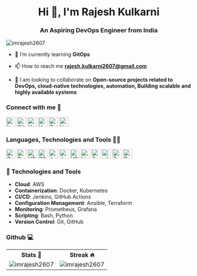 <h1 align="center">Hi 👋, I'm Rajesh Kulkarni</h1>
<h3 align="center">An Aspiring DevOps Engineer from India</h3>

<p align="left"> <img src="https://komarev.com/ghpvc/?username=imrajesh2607&label=Profile%20views&color=0e75b6&style=flat" alt="imrajesh2607" /> </p>

- 🌱 I’m currently learning **GitOps**

- 📫 How to reach me **rajesh.kulkarni2607@gmail.com**

- 👯 I am looking to collaborate on **Open-source projects related to DevOps, cloud-native technologies, automation, Building scalable and highly available systems**


<h3 align="left">Connect with me 🤝</h3>

<p align="left">
<a href="https://leetcode.com/imrajesh1845/" target="_blank"><img alt="Leetcode" src="https://img.shields.io/badge/-LeetCode-FFA116?style=for-the-badge&logo=LeetCode&logoColor=black" height="25px"/></a>
<a href="https://github.com/imrajesh2607" target="_blank"><img alt="Github" src="https://img.shields.io/badge/GitHub-100000?style=for-the-badge&logo=github&logoColor=white" height="25px"/></a>
<a href="https://www.hackerearth.com/@imrajesh2607" target="_blank"><img alt="Hackerearth" src="https://img.shields.io/badge/HackerEarth-%232C3454.svg?&style=for-the-badge&logo=HackerEarth&logoColor=Blue" height="25px"/></a>
<a href="https://www.hackerrank.com/rajesh_kulkarni1" target="_blank"><img alt="Hackerrank" src="https://img.shields.io/badge/-Hackerrank-2EC866?style=for-the-badge&logo=HackerRank&logoColor=white" height="25px"/></a>
<a href="https://www.codechef.com/users/imrajesh45" target="_blank"><img alt="Codechef" src="https://img.shields.io/badge/Codechef-%23B92B27.svg?&style=for-the-badge&logo=Codechef&logoColor=white" height="25px"/></a>
<a href="https://www.linkedin.com/in/rajesh-kulkarni2607" target="_blank"><img alt="Linkedin" src="https://img.shields.io/badge/LinkedIn-0077B5?style=for-the-badge&logo=linkedin&logoColor=white" height="25px"/></a>
</p>

<h3 align="left">Languages, Technologies and Tools 👨‍💻</h3>
<p align="left">
<img alt="C++" src="https://img.shields.io/badge/C%2B%2B-00599C?style=for-the-badge&logo=c%2B%2B&logoColor=white" height="25px"/>
<img alt="Python" src="https://img.shields.io/badge/Python-3776AB?style=for-the-badge&logo=python&logoColor=white" height="25px"/>
<img alt="HTML" src="https://img.shields.io/badge/HTML5-E34F26?style=for-the-badge&logo=html5&logoColor=white" height="25px"/>
<img alt="CSS" src="https://img.shields.io/badge/CSS3-1572B6?style=for-the-badge&logo=css3&logoColor=white" height="25px"/>
<img alt="Javascript" src="https://img.shields.io/badge/JavaScript-323330?style=for-the-badge&logo=javascript&logoColor=F7DF1E" height="25px"/>
<img alt="Java" src="https://img.shields.io/badge/Java-ED8B00?style=for-the-badge&logo=java&logoColor=white" height="25px"/>
<img alt="VS Code" src="https://img.shields.io/badge/Visual_Studio_Code-0078D4?style=for-the-badge&logo=visual%20studio%20code&logoColor=white" height="25px"/>  
<img alt="Linux" src="https://img.shields.io/badge/Linux-FCC624?style=for-the-badge&logo=linux&logoColor=black" height="25px"/>  
<img alt="AWS" src="https://img.shields.io/badge/Amazon_AWS-FF9900?style=for-the-badge&logo=amazonaws&logoColor=white" height="25px"/>  
<img alt="git" src="https://img.shields.io/badge/GIT-E44C30?style=for-the-badge&logo=git&logoColor=white" height="25px"/>  
<img alt="Terraform" src="https://img.shields.io/badge/Terraform-7B42BC?style=for-the-badge&logo=terraform&logoColor=white" height="25px"/>  
<img alt="Docker" src="https://img.shields.io/badge/Docker-2CA5E0?style=for-the-badge&logo=docker&logoColor=white" height="25px"/> 
</p> 

### 🔧 Technologies and Tools

- **Cloud**: AWS
- **Containerization**: Docker, Kubernetes
- **CI/CD**: Jenkins, GitHub Actions
- **Configuration Management**: Ansible, Terraform
- **Monitoring**: Prometheus, Grafana
- **Scripting**: Bash, Python
- **Version Control**: Git, GitHub


<h3 align="left"> Github 💻</h3>
<table>
<th> Stats 💫</th>
<th> Streak 🔥 </th>
    <tr>
        <td>
            <img src="https://github-readme-stats.vercel.app/api?username=imrajesh2607&show_icons=true&locale=en&theme=radical" alt="imrajesh2607">
        </td>
        <td>
            <img src="https://github-readme-streak-stats.herokuapp.com/?user=imrajesh2607&theme=radical"
                        alt="imrajesh2607">
        </td>
    </tr>
</table>
